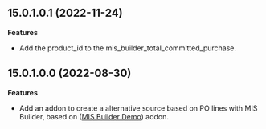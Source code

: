 ## 15.0.1.0.1 (2022-11-24)

**Features**

- Add the product_id to the mis_builder_total_committed_purchase.

## 15.0.1.0.0 (2022-08-30)

**Features**

- Add an addon to create a alternative source based on PO lines with MIS
  Builder, based on ([MIS Builder
  Demo](https://github.com/OCA/mis-builder/tree/15.0/mis_builder_demo))
  addon.
